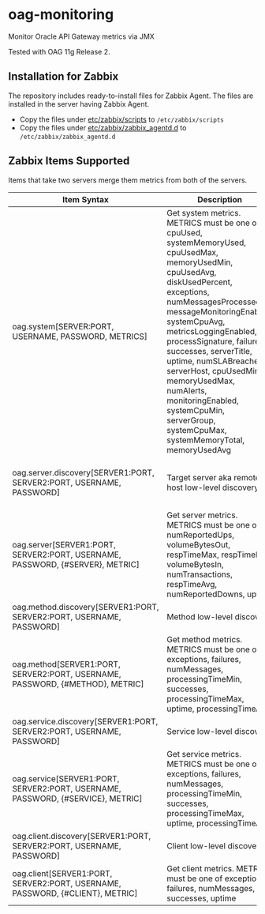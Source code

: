 # oag-monitoring
Monitor Oracle API Gateway metrics via JMX

Tested with OAG 11g Release 2.

## Installation for Zabbix

The repository includes ready-to-install files for Zabbix Agent. The files are installed in the server having Zabbix Agent.

* Copy the files under [etc/zabbix/scripts](etc/zabbix/scripts) to `/etc/zabbix/scripts`
* Copy the files under [etc/zabbix/zabbix_agentd.d](etc/zabbix/zabbix_agentd.d) to `/etc/zabbix/zabbix_agentd.d`

## Zabbix Items Supported

Items that take two servers merge them metrics from both of the servers.

Item Syntax | Description | Example Item Key | Example Item Value
----------- | ----------- | ---------------- | ------------------
oag.system[SERVER:PORT, USERNAME, PASSWORD, METRICS] | Get system metrics. METRICS must be one of cpuUsed, systemMemoryUsed, cpuUsedMax, memoryUsedMin, cpuUsedAvg, diskUsedPercent, exceptions, numMessagesProcessed, messageMonitoringEnabled, systemCpuAvg, metricsLoggingEnabled, processSignature, failures, successes, serverTitle, uptime, numSLABreaches, serverHost, cpuUsedMin, memoryUsedMax, numAlerts, monitoringEnabled, systemCpuMin, serverGroup, systemCpuMax, systemMemoryTotal, memoryUsedAvg | oag.system[172.17.0.100:7199, user, password, numMessagesProcessed] | 12441241
oag.server.discovery[SERVER1:PORT, SERVER2:PORT, USERNAME, PASSWORD] | Target server aka remote host low-level discovery | oag.server.discovery[172.17.0.100:7199, 172.17.0.101:7199, user, password] | {"data":[{"{#SERVER}":"server1:80"}, {"{#SERVER}":"server2:88"} ]}
oag.server[SERVER1:PORT, SERVER2:PORT, USERNAME, PASSWORD, {#SERVER}, METRIC] | Get server metrics. METRICS must be one of numReportedUps, volumeBytesOut, respTimeMax, respTimeMin, volumeBytesIn, numTransactions,  respTimeAvg, numReportedDowns, uptime | oag.server[172.17.0.100:7199, 172.17.0.101:7199, user, password, server1:80, numTransactions] | 149905
oag.method.discovery[SERVER1:PORT, SERVER2:PORT, USERNAME, PASSWORD] | Method low-level discovery | oag.method.discovery[172.17.0.100:7199, 172.17.0.101:7199, user, password] | {"data":[{"{#METHOD}":"mymethod"} ]}
oag.method[SERVER1:PORT, SERVER2:PORT, USERNAME, PASSWORD, {#METHOD}, METRIC] | Get method metrics. METRICS must be one of exceptions, failures, numMessages, processingTimeMin, successes, processingTimeMax, uptime, processingTimeAvg | oag.method[172.17.0.100:7199, 172.17.0.101:7199, user, password, mymethod, numMessages] | 39
oag.service.discovery[SERVER1:PORT, SERVER2:PORT, USERNAME, PASSWORD] | Service low-level discovery | oag.service.discovery[172.17.0.100:7199, 172.17.0.101:7199, user, password] | {"data":[{"{#SERVICE}":"myservice"} ]}
oag.service[SERVER1:PORT, SERVER2:PORT, USERNAME, PASSWORD, {#SERVICE}, METRIC] | Get service metrics. METRICS must be one of exceptions, failures, numMessages, processingTimeMin, successes, processingTimeMax, uptime, processingTimeAvg | oag.service[172.17.0.100:7199, 172.17.0.101:7199, user, password, myservice, processingTimeAvg] | 488
oag.client.discovery[SERVER1:PORT, SERVER2:PORT, USERNAME, PASSWORD] | Client low-level discovery | oag.client.discovery[172.17.0.100:7199, 172.17.0.101:7199, user, password] | {"data":[{"{#CLIENT}":"myclient"} ]}
oag.client[SERVER1:PORT, SERVER2:PORT, USERNAME, PASSWORD, {#CLIENT}, METRIC] | Get client metrics. METRICS must be one of exceptions, failures, numMessages, successes, uptime | oag.client[172.17.0.100:7199, 172.17.0.101:7199, user, password, client, uptime] | 520975


